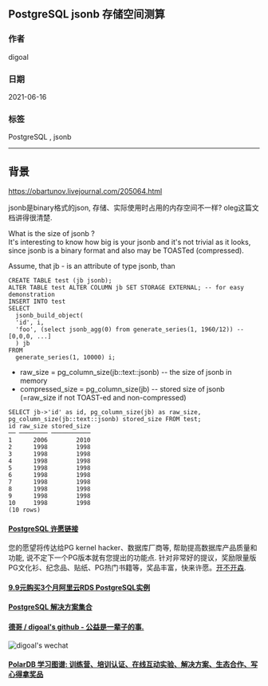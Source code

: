 ## PostgreSQL jsonb 存储空间测算   
  
### 作者  
digoal  
  
### 日期  
2021-06-16  
  
### 标签  
PostgreSQL , jsonb    
  
----  
  
## 背景  
https://obartunov.livejournal.com/205064.html  
  
jsonb是binary格式的json, 存储、实际使用时占用的内存空间不一样? oleg这篇文档讲得很清楚.    
  
What is the size of jsonb ?  
It's interesting to know how big is your jsonb and it's not trivial as it looks, since jsonb is a binary format and also may be TOASTed (compressed).  
  
Assume, that jb - is an attribute of type jsonb, than  
  
```  
CREATE TABLE test (jb jsonb);  
ALTER TABLE test ALTER COLUMN jb SET STORAGE EXTERNAL; -- for easy demonstration  
INSERT INTO test  
SELECT  
  jsonb_build_object(  
  'id', i,   
  'foo', (select jsonb_agg(0) from generate_series(1, 1960/12)) -- [0,0,0, ...]  
  ) jb  
FROM  
  generate_series(1, 10000) i;  
```  
  
- raw_size = pg_column_size(jb::text::jsonb) -- the size of jsonb in memory  
- compressed_size = pg_column_size(jb)       -- stored size of jsonb (=raw_size if not TOAST-ed and non-compressed)  
  
```  
SELECT jb->'id' as id, pg_column_size(jb) as raw_size, pg_column_size(jb::text::jsonb) stored_size FROM test;  
id raw_size stored_size  
── ──────── ───────────  
1      2006        2010  
2      1998        1998  
3      1998        1998  
4      1998        1998  
5      1998        1998  
6      1998        1998  
7      1998        1998  
8      1998        1998  
9      1998        1998  
10     1998        1998  
(10 rows)  
```  
    
  
#### [PostgreSQL 许愿链接](https://github.com/digoal/blog/issues/76 "269ac3d1c492e938c0191101c7238216")
您的愿望将传达给PG kernel hacker、数据库厂商等, 帮助提高数据库产品质量和功能, 说不定下一个PG版本就有您提出的功能点. 针对非常好的提议，奖励限量版PG文化衫、纪念品、贴纸、PG热门书籍等，奖品丰富，快来许愿。[开不开森](https://github.com/digoal/blog/issues/76 "269ac3d1c492e938c0191101c7238216").  
  
  
#### [9.9元购买3个月阿里云RDS PostgreSQL实例](https://www.aliyun.com/database/postgresqlactivity "57258f76c37864c6e6d23383d05714ea")
  
  
#### [PostgreSQL 解决方案集合](https://yq.aliyun.com/topic/118 "40cff096e9ed7122c512b35d8561d9c8")
  
  
#### [德哥 / digoal's github - 公益是一辈子的事.](https://github.com/digoal/blog/blob/master/README.md "22709685feb7cab07d30f30387f0a9ae")
  
  
![digoal's wechat](../pic/digoal_weixin.jpg "f7ad92eeba24523fd47a6e1a0e691b59")
  
  
#### [PolarDB 学习图谱: 训练营、培训认证、在线互动实验、解决方案、生态合作、写心得拿奖品](https://www.aliyun.com/database/openpolardb/activity "8642f60e04ed0c814bf9cb9677976bd4")
  
